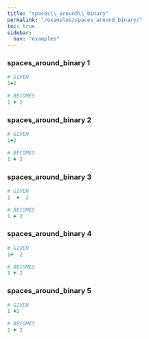 ```yaml
---
title: "spaces\\_around\\_binary"
permalink: "/examples/spaces_around_binary/"
toc: true
sidebar:
  nav: "examples"
---
```


### spaces\_around\_binary 1
```ruby
# GIVEN
1+2
```
```ruby
# BECOMES
1 + 2
```
### spaces\_around\_binary 2
```ruby
# GIVEN
1+2
```
```ruby
# BECOMES
1 + 2
```
### spaces\_around\_binary 3
```ruby
# GIVEN
1  +  2
```
```ruby
# BECOMES
1 + 2
```
### spaces\_around\_binary 4
```ruby
# GIVEN
1+  2
```
```ruby
# BECOMES
1 + 2
```
### spaces\_around\_binary 5
```ruby
# GIVEN
1 +2
```
```ruby
# BECOMES
1 + 2
```
